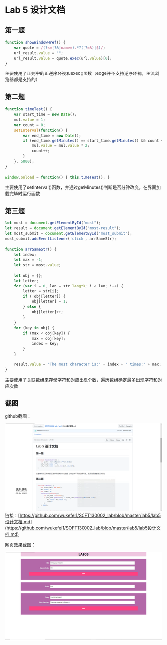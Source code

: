 # Lab 5 设计文档

## 第一题

```javascript
function showWindowHref() {
    var quote = /(?<=[?&]name=).*?((?=&)|$)/;
    url_result.value = "";
    url_result.value = quote.exec(url.value)[0];
}
```

主要使用了正则中的正逆序环视和exec()函数（edge并不支持逆序环视，主流浏览器都是支持的）

## 第二题

```javascript
function timeTest() {
    var start_time = new Date();
    mul.value = 1;
    var count = 0;
    setInterval(function() {
        var end_time = new Date();
        if (end_time.getMinutes() == start_time.getMinutes() && count < 10) {
            mul.value = mul.value * 2;
            count++;
        }
    }, 5000);
}

window.onload = function() { this.timeTest(); }
```

主要使用了setInterval()函数，并通过getMinutes()判断是否分钟改变，在界面加载完毕时运行函数

## 第三题

```javascript
let most = document.getElementById("most");
let result = document.getElementById("most-result");
let most_submit = document.getElementById("most_submit");
most_submit.addEventListener('click', arrSameStr);

function arrSameStr() {
    let index;
    let max = -1;
    let str = most.value;

    let obj = {};
    let letter;
    for (var i = 0, len = str.length; i < len; i++) {
        letter = str[i];
        if (!obj[letter]) {
            obj[letter] = 1;
        } else {
            obj[letter]++;
        }
    }
    for (key in obj) {
        if (max < obj[key]) {
            max = obj[key];
            index = key;
        }
    }

    result.value = "The most character is:" + index + " times:" + max;
}
```

主要使用了关联数组来存储字符和对应出现个数，遍历数组确定最多出现字符和对应次数

## 截图

github截图：

![](images/github.png)
链接：[https://github.com/wukefei1/SOFT130002_lab/blob/master/lab5/lab5设计文档.md](https://github.com/wukefei1/SOFT130002_lab/blob/master/lab5/lab5设计文档.md)

网页效果截图：

![](images/sample.jpg)

